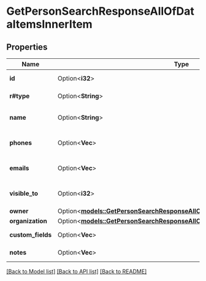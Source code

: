# GetPersonSearchResponseAllOfDataItemsInnerItem

## Properties

Name | Type | Description | Notes
------------ | ------------- | ------------- | -------------
**id** | Option<**i32**> | The ID of the person | [optional]
**r#type** | Option<**String**> | The type of the item | [optional]
**name** | Option<**String**> | The name of the person | [optional]
**phones** | Option<**Vec<String>**> | An array of phone numbers | [optional]
**emails** | Option<**Vec<String>**> | An array of email addresses | [optional]
**visible_to** | Option<**i32**> | The visibility of the person | [optional]
**owner** | Option<[**models::GetPersonSearchResponseAllOfDataItemsInnerItemOwner**](GetPersonSearchResponse_allOf_data_items_inner_item_owner.md)> |  | [optional]
**organization** | Option<[**models::GetPersonSearchResponseAllOfDataItemsInnerItemOrganization**](GetPersonSearchResponse_allOf_data_items_inner_item_organization.md)> |  | [optional]
**custom_fields** | Option<**Vec<String>**> | Custom fields | [optional]
**notes** | Option<**Vec<String>**> | An array of notes | [optional]

[[Back to Model list]](../README.md#documentation-for-models) [[Back to API list]](../README.md#documentation-for-api-endpoints) [[Back to README]](../README.md)


